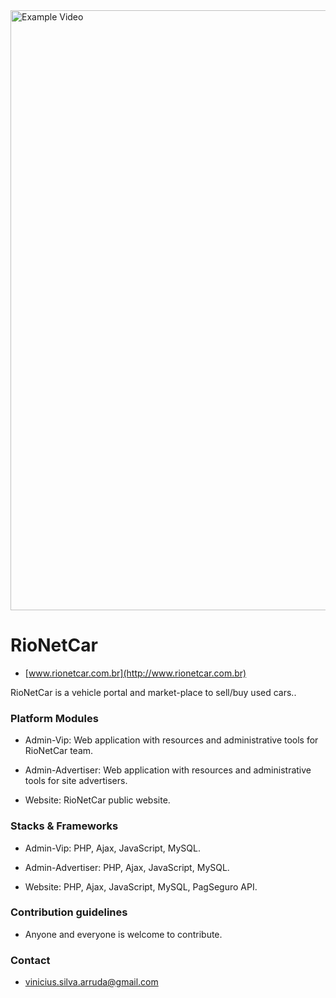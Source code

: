 <img src="rionetcar.gif" width="960" alt="Example Video" align="middle"/>

# RioNetCar #
* [www.rionetcar.com.br](http://www.rionetcar.com.br)

RioNetCar is a vehicle portal and market-place to sell/buy used cars..

### Platform Modules ###

* Admin-Vip:
Web application with resources and administrative tools for RioNetCar team.

* Admin-Advertiser:
Web application with resources and administrative tools for site advertisers.

* Website:
RioNetCar public website.

### Stacks & Frameworks ###

* Admin-Vip:
PHP, Ajax, JavaScript, MySQL.

* Admin-Advertiser:
PHP, Ajax, JavaScript, MySQL.

* Website:
PHP, Ajax, JavaScript, MySQL, PagSeguro API.

### Contribution guidelines ###

* Anyone and everyone is welcome to contribute.

### Contact ###

* [vinicius.silva.arruda@gmail.com](mailto:vinicius.silva.arruda@gmail.com)
